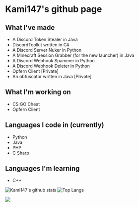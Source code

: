 # Kami147's github page

## What I've made
- A Discord Token Stealer in Java
- DiscordToolkit written in C#
- A Discord Server Nuker in Python
- A Minecraft Session Grabber (for the new launcher) in Java
- A Discord Webhook Spammer in Python
- A Discord Webhook Deleter in Python
- Opfern Client [Private]
- An obfuscator written in Java [Private]

## What I'm working on
- CS:GO Cheat
- Opfern Client

## Languages I code in (currently)
- Python
- Java
- PHP
- C Sharp

## Languages I'm learning
- C++

![Kami147's github stats](https://github-readme-stats.vercel.app/api?username=Kami147&show_icons=true)
![Top Langs](https://github-readme-stats.vercel.app/api/top-langs/?username=Kami147)

![](https://komarev.com/ghpvc/?username=Kami147)
